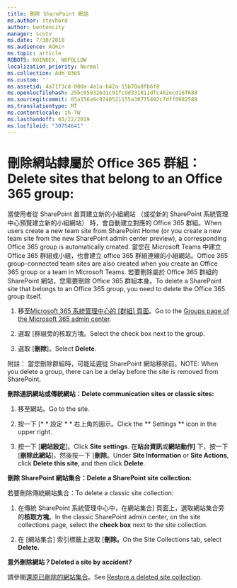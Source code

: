 ```yaml
---
title: 刪除 SharePoint 網站
ms.author: stevhord
author: bentoncity
manager: scotv
ms.date: 7/30/2018
ms.audience: Admin
ms.topic: article
ROBOTS: NOINDEX, NOFOLLOW
localization_priority: Normal
ms.collection: Adm_O365
ms.custom: ''
ms.assetid: 4a71f3cd-000a-4a1a-b42a-15b70a8fb6f8
ms.openlocfilehash: 25bc059326d1c91fcdd331811dfc402ecd16f688
ms.sourcegitcommit: 03a156a9c9740521155a30775492c7dff0982588
ms.translationtype: MT
ms.contentlocale: zh-TW
ms.lasthandoff: 03/22/2019
ms.locfileid: "30754641"
---
```

# <a name="delete-sites-that-belong-to-an-office-365-group"></a><span data-ttu-id="b3af3-102">刪除網站隸屬於 Office 365 群組：</span><span class="sxs-lookup"><span data-stu-id="b3af3-102">Delete sites that belong to an Office 365 group:</span></span>

<span data-ttu-id="b3af3-103">當使用者從 SharePoint 首頁建立新的小組網站 （或從新的 SharePoint 系統管理中心預覽建立新的小組網站） 時，會自動建立對應的 Office 365 群組。</span><span class="sxs-lookup"><span data-stu-id="b3af3-103">When users create a new team site from SharePoint Home (or you create a new team site from the new SharePoint admin center preview), a corresponding Office 365 group is automatically created.</span></span> <span data-ttu-id="b3af3-104">當您在 Microsoft Teams 中建立 Office 365 群組或小組，也會建立 office 365 群組連線的小組網站。</span><span class="sxs-lookup"><span data-stu-id="b3af3-104">Office 365 group-connected team sites are also created when you create an Office 365 group or a team in Microsoft Teams.</span></span> <span data-ttu-id="b3af3-105">若要刪除屬於 Office 365 群組的 SharePoint 網站，您需要刪除 Office 365 群組本身。</span><span class="sxs-lookup"><span data-stu-id="b3af3-105">To delete a SharePoint site that belongs to an Office 365 group, you need to delete the Office 365 group itself.</span></span> 
  
1. <span data-ttu-id="b3af3-106">移至[Microsoft 365 系統管理中心的 [群組] 頁面](https://portal.office.com/adminportal/home#/groups)。</span><span class="sxs-lookup"><span data-stu-id="b3af3-106">Go to the [Groups page of the Microsoft 365 admin center](https://portal.office.com/adminportal/home#/groups).</span></span>
    
2. <span data-ttu-id="b3af3-107">選取 [群組旁的核取方塊。</span><span class="sxs-lookup"><span data-stu-id="b3af3-107">Select the check box next to the group.</span></span>
    
3. <span data-ttu-id="b3af3-108">選取 [**刪除**]。</span><span class="sxs-lookup"><span data-stu-id="b3af3-108">Select **Delete**.</span></span>
    
<span data-ttu-id="b3af3-109">附註： 當您刪除群組時，可能延遲從 SharePoint 網站移除前。</span><span class="sxs-lookup"><span data-stu-id="b3af3-109">NOTE: When you delete a group, there can be a delay before the site is removed from SharePoint.</span></span>
  
<span data-ttu-id="b3af3-110">**刪除通訊網站或傳統網站：**</span><span class="sxs-lookup"><span data-stu-id="b3af3-110">**Delete communication sites or classic sites:**</span></span>

1. <span data-ttu-id="b3af3-111">移至網站。</span><span class="sxs-lookup"><span data-stu-id="b3af3-111">Go to the site.</span></span>
  
2. <span data-ttu-id="b3af3-112">按一下 [\* \* 設定 \* \* 右上角的圖示。</span><span class="sxs-lookup"><span data-stu-id="b3af3-112">Click the \*\* Settings \*\* icon in the upper right.</span></span> 
  
3. <span data-ttu-id="b3af3-113">按一下 [**網站設定**]。</span><span class="sxs-lookup"><span data-stu-id="b3af3-113">Click **Site settings**.</span></span> <span data-ttu-id="b3af3-114">在**站台資訊**或**網站動作]** 下，按一下 [**刪除此網站**]，然後按一下 [**刪除**。</span><span class="sxs-lookup"><span data-stu-id="b3af3-114">Under **Site Information** or **Site Actions**, click **Delete this site**, and then click **Delete**.</span></span>
  
<span data-ttu-id="b3af3-115">**刪除 SharePoint 網站集合：**</span><span class="sxs-lookup"><span data-stu-id="b3af3-115">**Delete a SharePoint site collection:**</span></span>

<span data-ttu-id="b3af3-116">若要刪除傳統網站集合：</span><span class="sxs-lookup"><span data-stu-id="b3af3-116">To delete a classic site collection:</span></span>
  
1. <span data-ttu-id="b3af3-117">在傳統 SharePoint 系統管理中心中，在網站集合] 頁面上，選取網站集合旁的**核取方塊**。</span><span class="sxs-lookup"><span data-stu-id="b3af3-117">In the classic SharePoint admin center, on the site collections page, select the **check box** next to the site collection.</span></span> 
    
2. <span data-ttu-id="b3af3-118">在 [網站集合] 索引標籤上選取 [**刪除。**</span><span class="sxs-lookup"><span data-stu-id="b3af3-118">On the Site Collections tab, select **Delete.**</span></span>
    
<span data-ttu-id="b3af3-119">**意外刪除網站？**</span><span class="sxs-lookup"><span data-stu-id="b3af3-119">**Deleted a site by accident?**</span></span>

<span data-ttu-id="b3af3-120">請參閱[還原已刪除的網站集合](https://go.microsoft.com/fwlink/?linkid=867660)。</span><span class="sxs-lookup"><span data-stu-id="b3af3-120">See [Restore a deleted site collection](https://go.microsoft.com/fwlink/?linkid=867660).</span></span>
  

